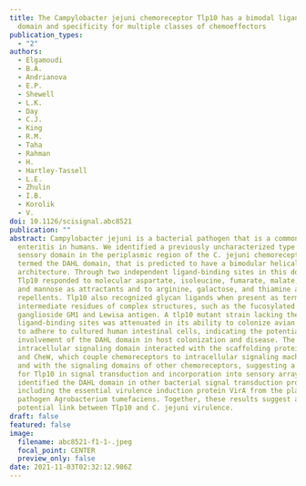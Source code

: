 ```yaml
---
title: The Campylobacter jejuni chemoreceptor Tlp10 has a bimodal ligand-binding
  domain and specificity for multiple classes of chemoeffectors
publication_types:
  - "2"
authors:
  - Elgamoudi
  - B.A.
  - Andrianova
  - E.P.
  - Shewell
  - L.K.
  - Day
  - C.J.
  - King
  - R.M.
  - Taha
  - Rahman
  - H.
  - Hartley-Tassell
  - L.E.
  - Zhulin
  - I.B.
  - Korolik
  - V.
doi: 10.1126/scisignal.abc8521
publication: ""
abstract: Campylobacter jejuni is a bacterial pathogen that is a common cause of
  enteritis in humans. We identified a previously uncharacterized type of
  sensory domain in the periplasmic region of the C. jejuni chemoreceptor Tlp10,
  termed the DAHL domain, that is predicted to have a bimodular helical
  architecture. Through two independent ligand-binding sites in this domain,
  Tlp10 responded to molecular aspartate, isoleucine, fumarate, malate, fucose,
  and mannose as attractants and to arginine, galactose, and thiamine as
  repellents. Tlp10 also recognized glycan ligands when present as terminal and
  intermediate residues of complex structures, such as the fucosylated human
  ganglioside GM1 and Lewisa antigen. A tlp10 mutant strain lacking the
  ligand-binding sites was attenuated in its ability to colonize avian caeca and
  to adhere to cultured human intestinal cells, indicating the potential
  involvement of the DAHL domain in host colonization and disease. The Tlp10
  intracellular signaling domain interacted with the scaffolding proteins CheV
  and CheW, which couple chemoreceptors to intracellular signaling machinery,
  and with the signaling domains of other chemoreceptors, suggesting a key role
  for Tlp10 in signal transduction and incorporation into sensory arrays. We
  identified the DAHL domain in other bacterial signal transduction proteins,
  including the essential virulence induction protein VirA from the plant
  pathogen Agrobacterium tumefaciens. Together, these results suggest a
  potential link between Tlp10 and C. jejuni virulence.
draft: false
featured: false
image:
  filename: abc8521-f1-1-.jpeg
  focal_point: CENTER
  preview_only: false
date: 2021-11-03T02:32:12.986Z
---
```

